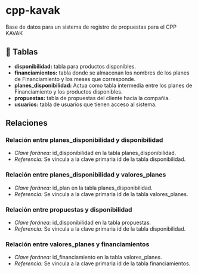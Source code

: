 # cpp-kavak
Base de datos para un sistema de registro de propuestas para el CPP KAVAK

## 📜 Tablas
- **disponibilidad:** tabla para productos disponibles.
- **financiamientos:** tabla donde se almacenan los nombres de los planes de Financiamiento y los meses que corresponde.
- **planes_disponibilidad:** Actua como tabla intermedia entre los planes de Financiamiento y los productos disponibles.
- **propuestas:** tabla de propuestas del cliente hacia la compañia.
- **usuarios:** tabla de usuarios que tienen acceso al sistema.

## Relaciones
### Relación entre planes_disponibilidad y disponibilidad
- *Clave foránea:* id_disponibilidad en la tabla planes_disponibilidad.
- *Referencia:* Se vincula a la clave primaria id de la tabla disponibilidad.

### Relación entre planes_disponibilidad y valores_planes
- *Clave foránea:* id_plan en la tabla planes_disponibilidad.
- *Referencia:* Se vincula a la clave primaria id de la tabla valores_planes.

### Relación entre propuestas y disponibilidad
- *Clave foránea:* id_disponibilidad en la tabla propuestas.
- *Referencia:* Se vincula a la clave primaria id de la tabla disponibilidad.

### Relación entre valores_planes y financiamientos
- *Clave foránea:* id_financiamiento en la tabla valores_planes.
- *Referencia:* Se vincula a la clave primaria id de la tabla financiamientos.

